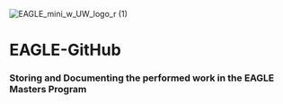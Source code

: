 
![EAGLE_mini_w_UW_logo_r (1)](https://github.com/Subarno2098/EAGLE-GitHub/assets/93378063/5412f617-8061-435b-9916-89925f90c1b2)
# EAGLE-GitHub
### Storing and Documenting the performed work in the EAGLE Masters Program

